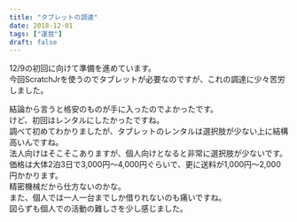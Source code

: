```yaml
---
title: "タブレットの調達"
date: 2018-12-01
tags: ["運営"]
draft: false
---
```


12/9の初回に向けて準備を進めています。  
今回ScratchJrを使うのでタブレットが必要なのですが、これの調達に少々苦労しました。  

結論から言うと格安のものが手に入ったのでよかったです。  
けど、初回はレンタルにしたかったですね。  
調べて初めてわかりましたが、タブレットのレンタルは選択肢が少ない上に結構高いんですね。  
法人向けはそこそこありますが、個人向けとなると非常に選択肢が少ないです。  
価格は大体2泊3日で3,000円〜4,000円ぐらいで、更に送料が1,000円〜2,000円かかります。  
精密機械だから仕方ないのかな。  
また、個人では一人一台までしか借りれないのも痛いですね。  
図らずも個人での活動の難しさを少し感じました。